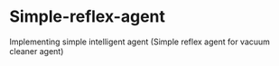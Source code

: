 # Simple-reflex-agent
Implementing simple intelligent agent (Simple reflex agent for vacuum cleaner agent)
